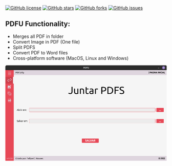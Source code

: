 [![GitHub license](https://img.shields.io/github/license/felipecaninnovaes/PDFU)](https://github.com/felipecaninnovaes/PDFU/blob/main/LICENSE)
[![GitHub stars](https://img.shields.io/github/stars/felipecaninnovaes/PDFU)](https://github.com/felipecaninnovaes/PDFU/stargazers)
[![GitHub forks](https://img.shields.io/github/forks/felipecaninnovaes/PDFU)](https://github.com/felipecaninnovaes/PDFU/network)
[![GitHub issues](https://img.shields.io/github/issues/felipecaninnovaes/PDFU)](https://github.com/felipecaninnovaes/PDFU/issues)
## PDFU Functionality:

  - Merges all PDF in folder 
  - Convert Image in PDF (One file)
  - Split PDFS
  - Convert PDF to Word files
  - Cross-platform software (MacOS, Linux and Windows)
  
  ![Screenshot](/Screenshot.png)
